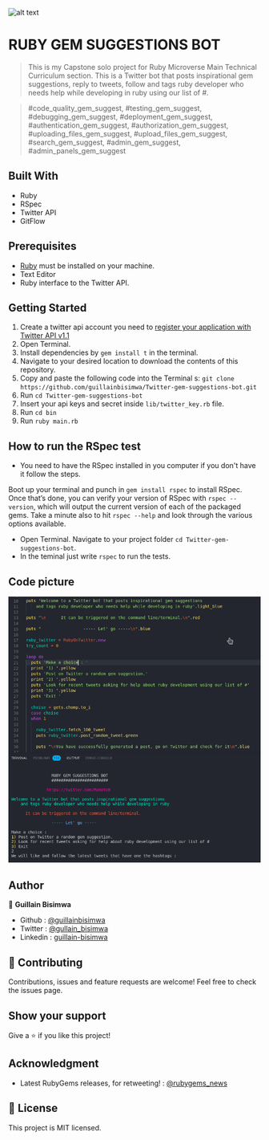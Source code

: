 ![alt text](https://camo.githubusercontent.com/3a5835d4f56c57cec85939ac345e43fef164c178/68747470733a2f2f696d672e736869656c64732e696f2f62616467652f4d6963726f76657273652d626c756576696f6c6574 "Microverse")

# RUBY GEM SUGGESTIONS BOT

> This is my Capstone solo project for Ruby Microverse Main Technical Curriculum section. This is a Twitter bot that posts inspirational gem suggestions, reply to tweets, follow and tags ruby developer who needs help while developing in ruby using our list of #.

>#code_quality_gem_suggest, #testing_gem_suggest, #debugging_gem_suggest, #deployment_gem_suggest, #authentication_gem_suggest, #authorization_gem_suggest, #uploading_files_gem_suggest, #upload_files_gem_suggest, #search_gem_suggest, #admin_gem_suggest, #admin_panels_gem_suggest


## Built With

- Ruby
- RSpec
- Twitter API
- GitFlow

## Prerequisites

- [Ruby](https://www.ruby-lang.org/en/) must be installed on your machine.
- Text Editor
- Ruby interface to the Twitter API.

## Getting Started

1. Create a twitter api account you need to [register your application with Twitter API v1.1](https://apps.twitter.com/)
2. Open Terminal.
3. Install dependencies by `gem install t` in the terminal.
4. Navigate to your desired location to download the contents of this repository.
5. Copy and paste the following code into the Terminal s:
   `git clone https://github.com/guillainbisimwa/Twitter-gem-suggestions-bot.git`
6. Run `cd Twitter-gem-suggestions-bot`
7. Insert your api keys and secret inside  `lib/twitter_key.rb` file.
8. Run `cd bin`
9. Run `ruby main.rb`

## How to run the RSpec test

- You need to have the RSpec installed in you computer if you don't have it follow the steps.

Boot up your terminal and punch in `gem install rspec` to install RSpec. Once that’s done, you can verify your version of RSpec with `rspec --version`, which will output the current version of each of the packaged gems. Take a minute also to hit `rspec --help` and look through the various options available.

- Open Terminal. Navigate to your project folder `cd Twitter-gem-suggestions-bot`.
- In the teminal just write `rspec` to run the tests.

## Code picture

![alt text](https://github.com/guillainbisimwa/Twitter-gem-suggestions-bot/blob/rpsec_test/assets/Screenshot.png "Preview Img")

## Author

👤 **Guillain Bisimwa**

- Github : [@guillainbisimwa](https://github.com/guillainbisimwa)
- Twitter : [@gullain_bisimwa](https://twitter.com/gullain_bisimwa)
- Linkedin : [guillain-bisimwa](https://www.linkedin.com/in/guillain-bisimwa-8a8b7a7b/)

## 🤝 Contributing

Contributions, issues and feature requests are welcome!
Feel free to check the issues page.

## Show your support

Give a ⭐️ if you like this project!

## Acknowledgment

- Latest RubyGems releases, for retweeting! : [@rubygems_news](https://twitter.com/RubygemsN)

## 📝 License

This project is MIT licensed.
